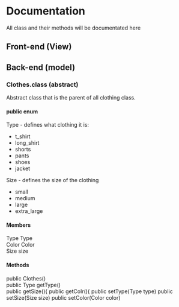 # Documentation

All class and their methods will be documentated here

## Front-end (View)

## Back-end (model)

### Clothes.class (abstract)

Abstract class that is the parent of all clothing class.

#### public enum

Type - defines what clothing it is:  
 * t_shirt  
 * long_shirt  
 * shorts  
 * pants  
 * shoes  
 * jacket  

Size - defines the size of the clothing
 * small
 * medium
 * large
 * extra_large

#### Members

Type Type  
Color Color  
Size size

#### Methods

public Clothes()  
public Type getType()  
public getSize(){
public getColr(){
public setType(Type type)
public setSize(Size size)
public setColor(Color color)

